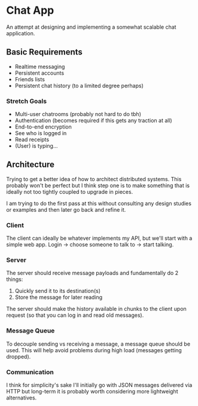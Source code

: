 # Chat App

An attempt at designing and implementing a somewhat scalable chat application.

## Basic Requirements

- Realtime messaging
- Persistent accounts
- Friends lists
- Persistent chat history (to a limited degree perhaps)

### Stretch Goals

- Multi-user chatrooms (probably not hard to do tbh)
- Authentication (becomes required if this gets any traction at all)
- End-to-end encryption
- See who is logged in
- Read receipts
- (User) is typing...

## Architecture

Trying to get a better idea of how to architect distributed systems. This
probably won't be perfect but I think step one is to make something that is
ideally not too tightly coupled to upgrade in pieces.

I am trying to do the first pass at this without consulting any design studies 
or examples and then later go back and refine it.

### Client

The client can ideally be whatever implements my API, but we'll start with a 
simple web app. Login -> choose someone to talk to -> start talking.

### Server

The server should receive message payloads and fundamentally do 2 things:

1. Quickly send it to its destination(s)
2. Store the message for later reading

The server should make the history available in chunks to the client upon
request (so that you can log in and read old messages).

### Message Queue

To decouple sending vs receiving a message, a message queue should be used. This
will help avoid problems during high load (messages getting dropped).

### Communication

I think for simplicity's sake I'll initially go with JSON messages delivered
via HTTP but long-term it is probably worth considering more lightweight
alternatives.